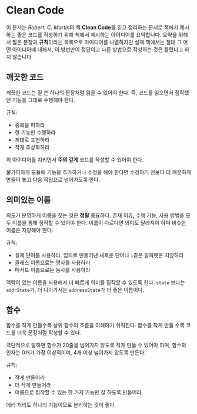 # Clean Code

이 문서는 *Robert. C. Martin*의 책 **Clean Code**를 읽고 정리하는 문서로 책에서 제시하는 좋은 코드를 작성하기 위해 책에서 제시하는 아이디어를 요약합니다. 요약을 위해서 짧은 문장과 **규칙**이라는 목록으로 아이디어를 나열하지만 실제 책에서는 절대 그 어떤 아이디어에 대해서, 이 방법만이 정답이고 다른 방법으로 작성하는 것은 틀렸다고 하지 않습니다.

## 깨끗한 코드

깨끗한 코드는 잘 쓴 하나의 문장처럼 읽을 수 있어야 한다. 즉, 코드를 읽으면서 짐작했던 기능을 그대로 수행해야 한다.

규칙:

- 중복을 피하라
- 한 기능만 수행하라
- 제대로 표현하라
- 작게 추상화하라

위 아이디어를 지키면서 **주의 깊게** 코드를 작성할 수 있어야 한다.

불가피하게 모듈에 기능을 추가하거나 수정을 해야 한다면 수정하기 전보다 더 깨끗하게 만들어 놓고 다음 작업으로 넘어가도록 한다.

## 의미있는 이름

의도가 분명하게 이름을 짓는 것은 **정말** 중요하다. 존재 이유, 수행 기능, 사용 방법을 모두 이름을 통해 짐작할 수 있어야 한다. 이름이 다르다면 의미도 달라져야 하며 비슷한 이름은 지양해야 한다. 

규칙:

- 실제 단어를 사용하라. 임의로 만들어낸 새로운 단어나 `i`같은 알파벳은 지양하라
- 클래스 이름으로는 명사를 사용하라
- 메서드 이름으로는 동사를 사용하라

맥락이 있는 이름을 사용해서 더 빠르게 의미를 짐작할 수 있도록 한다. `state` 보다는 `addrState`가, 더 나아가서는 `addressState`가 더 좋은 이름이다.

## 함수

함수를 작게 만들수록 상위 함수의 흐름을 이해하기 쉬워진다. 함수를 작게 만들 수록 코드를 더욱 문장처럼 작성할 수 있다.

극단적으로 말하면 함수가 20줄을 넘어가지 않도록 작게 만들 수 있어야 하며, 함수의 인자는 0개가 가장 이상적이며, 4개 이상 넘어가지 않도록 만든다.

규칙:

- 작게 만들어라
- 더 작게 만들어라
- 이름으로 짐작할 수 있는 한 가지 기능만 잘 하도록 만들어라

에러 처리도 하나의 기능이므로 분리하는 것이 좋다.